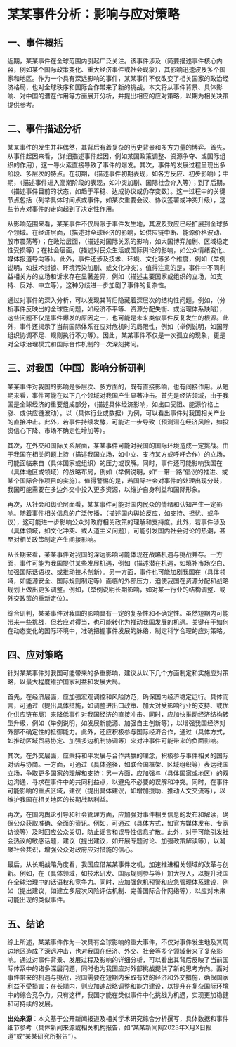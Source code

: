 # 某某事件分析：影响与应对策略

## 一、事件概括

近期，某某事件在全球范围内引起广泛关注。该事件涉及（简要描述事件核心内容，例如某个国际政策变化、重大经济事件或社会现象），其影响迅速波及多个国家和地区。作为一个具有深远影响的事件，某某事件不仅改变了相关国家的政治经济格局，也对全球秩序和国际合作带来了新的挑战。本文将从事件背景、具体影响、对中国的潜在作用等方面展开分析，并提出相应的应对策略，以期为相关决策提供参考。

## 二、事件描述分析

某某事件的发生并非偶然，其背后有着复杂的历史背景和多方力量的博弈。首先，从事件起因来看，（详细描述事件起因，例如某国政策调整、资源争夺、或国际组织的作用），这一导火索直接导致了事件的爆发。其次，事件的发展过程呈现出多阶段、多层次的特点。在初期，（描述事件初期表现，如各方反应、初步影响）；中期，（描述事件进入高潮阶段的表现，如冲突加剧、国际社会介入等）；到了后期，（描述事件目前的状态，如趋于平稳、达成协议或仍存变数）。这一过程中的关键节点包括（列举具体时间点或事件，如某次重要会议、协议签署或冲突升级），这些节点对事件的走向起到了决定性作用。

从影响范围来看，某某事件不仅局限于事件发生地，其波及效应已经扩展到全球多个领域。在经济层面，（描述对全球经济的影响，如供应链中断、能源价格波动、股市震荡等）；在政治层面，（描述对国际关系的影响，如大国博弈加剧、区域稳定性受损等）；在社会层面，（描述对民众生活或国际舆论的影响，如公众情绪变化、媒体报道导向等）。此外，事件还涉及技术、环境、文化等多个维度，例如（举例说明，如技术封锁、环境污染加剧、或文化冲突）。值得注意的是，事件中不同利益相关方的立场和诉求存在显著差异，例如（描述主要国家或组织的立场，如支持、反对、中立等），这种分歧进一步加剧了事件的复杂性。

通过对事件的深入分析，可以发现其背后隐藏着深层次的结构性问题。例如，（分析事件反映出的全球性问题，如经济不平等、资源分配失衡、或治理体系缺陷），这些问题不仅是事件爆发的原因之一，也可能是未来类似事件反复发生的根源。此外，事件还揭示了当前国际体系在应对危机时的局限性，例如（举例说明，如国际组织协调不足、规则执行不力等）。因此，某某事件不仅是一次孤立的现象，更是对全球治理模式和国际合作机制的一次深刻拷问。

## 三、对我国（中国）影响分析研判

某某事件对我国的影响是多层次、多方面的，既有直接影响，也有间接作用。从短期来看，事件可能在以下几个领域对我国产生显著冲击。首先是经济领域，由于我国是全球经济的重要组成部分，（描述具体经济影响，如出口受阻、能源价格上涨、或供应链波动）。以（具体行业或数据）为例，可以看出事件对我国相关产业的直接冲击。此外，若事件持续发酵，可能进一步导致（预测潜在经济风险，如投资信心下降、市场不确定性增加等）。

其次，在外交和国际关系层面，某某事件可能对我国的国际环境造成一定挑战。由于我国在相关问题上持（描述我国立场，如中立、支持某方或呼吁合作）的立场，可能面临来自（具体国家或组织）的压力或误解。同时，事件还可能影响我国在（具体地区或领域）的战略布局，例如（举例说明，如“一带一路”倡议的推进、或某个国际合作项目的实施）。值得警惕的是，若国际社会对事件的处理出现分歧，我国可能需要在多边外交中投入更多资源，以维护自身利益和国际形象。

再次，从社会和舆论层面看，某某事件可能对国内民众的情绪和认知产生一定影响。随着事件相关信息的广泛传播，（描述国内舆论反应，如支持、担忧、或争议），这可能进一步影响公众对政府相关政策的理解和支持度。此外，若事件涉及（具体领域，如文化冲突、或人道主义问题），可能引发国内社会讨论的热潮，甚至对相关政策制定产生间接影响。

从长期来看，某某事件对我国的深远影响可能体现在战略机遇与挑战并存。一方面，事件可能为我国提供某些发展机遇，例如（描述潜在机遇，如填补市场空白、加强国际话语权、或推动技术创新）。另一方面，事件也可能加剧我国在（具体领域，如能源安全、国际规则制定等）面临的外部压力，迫使我国在资源分配和战略规划上做出更多调整。例如，（举例说明长期影响，如对某一行业的结构调整、或外交政策的重新定位）。

综合研判，某某事件对我国的影响具有一定的复杂性和不确定性。虽然短期内可能带来一些挑战，但若应对得当，也可能转化为推动我国发展的机遇。关键在于如何在动态变化的国际环境中，准确把握事件发展的脉络，制定科学合理的应对策略。

## 四、应对策略

针对某某事件对我国可能带来的多重影响，建议从以下几个方面制定和实施应对策略，以最大程度维护国家利益和发展大局。

首先，在经济层面，应加强宏观调控和风险防范，确保国内经济稳定运行。具体而言，可通过（提出具体措施，如调整进出口政策、加大对受影响行业的支持、或优化供应链布局）来降低事件对我国经济的直接冲击。同时，应加快推动经济结构转型升级，例如（举例说明，如发展新能源、加强自主创新等），以增强我国经济对外部不确定性的抵御能力。此外，还应积极参与国际经济合作，通过（具体方式，如推动区域贸易协定、加强多边机制协调等）来对冲事件可能带来的负面影响。

其次，在外交层面，应秉持和平发展与合作共赢的理念，积极参与事件相关的国际对话与协商。一方面，可通过（具体途径，如联合国框架、区域组织等）表达我国立场，争取更多国家的理解和支持；另一方面，应加强与（具体国家或地区）的双边沟通，寻求在事件中的共同利益点，以避免不必要的误解和冲突。同时，在事件可能影响的重点区域，建议（提出具体建议，如增加援助、推动人文交流等），以维护我国在相关地区的长期战略利益。

再次，在国内舆论引导和社会管理方面，应加强对事件相关信息的发布和解读，确保公众获取准确、全面的资讯。例如，可通过（具体方式，如官方媒体发布、专家访谈等）及时回应公众关切，防止谣言和误导性信息扩散。此外，对于可能引发社会热议的敏感话题，建议（提出建议，如开展专题讨论、加强政策解读等），以凝聚社会共识，增强公众对政府应对措施的信心。

最后，从长期战略角度看，我国应借某某事件之机，加速推进相关领域的改革与创新。例如，在（具体领域，如技术研发、国际规则参与等）加大投入，以提升我国在全球治理中的话语权和竞争力。同时，应加强危机预警和应急管理体系建设，例如（提出建议，如建立多层次风险评估机制、完善国际合作网络等），以应对未来可能出现的类似事件。

## 五、结论

综上所述，某某事件作为一次具有全球影响的重大事件，不仅对事件发生地及其周边地区造成了深远冲击，也对我国在经济、外交、社会等多个领域带来了复杂影响。通过对事件背景、发展过程及影响的详细分析，可以看出其背后反映了当前国际体系中的诸多深层问题，同时也为我国应对外部挑战提供了新的思考方向。面对事件带来的机遇与挑战，我国需要在短期内采取有效的经济和外交措施，确保国家利益不受损害；在长期内，则应加速战略调整和能力建设，以提升在复杂国际环境中的综合竞争力。只有这样，我国才能在类似事件中化挑战为机遇，实现更加稳健和可持续的发展。

**出处来源**：本文基于公开新闻报道及相关学术研究综合分析撰写，具体数据和事件细节参考（具体新闻来源或相关机构报告，如“某某新闻网2023年X月X日报道”或“某某研究所报告”）。